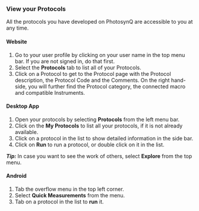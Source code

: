 ### View your Protocols

All the protocols you have developed on PhotosynQ are accessible to you at any time.

#### Website

1. Go to your user profile by clicking on your user name in the top menu bar. If you are not signed in, do that first.
2. Select the **Protocols** tab to list all of your Protocols.
3. Click on a Protocol to get to the Protocol page with the Protocol description, the Protocol Code and the Comments. On the right hand-side, you will further find the Protocol category, the connected macro and compatible Instruments.

#### Desktop App

1. Open your protocols by selecting **Protocols** from the left menu bar.
2. Click on the **My Protocols** to list all your protocols, if it is not already available.
3. Click on a protocol in the list to show detailed information in the side bar.
4. Click on **Run** to run a protocol, or double click on it in the list.

***Tip:*** In case you want to see the work of others, select **Explore** from the top menu.

#### Android

1. Tab the <i class="fa fa-bars"></i> overflow menu in the top left corner.
2. Select **Quick Measurements** from the menu.
3. Tab on a protocol in the list to **run** it.
